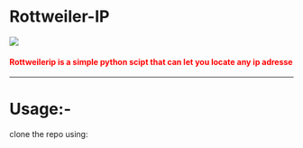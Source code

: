 # Rottweiler-IP
<img src="https://firebasestorage.googleapis.com/v0/b/covdata-9f9db.appspot.com/o/rotweiler.png?alt=media&token=d7d75fca-73af-476e-af09-43523143af6b" >

<h4 style="color:red"> Rottweilerip is a simple python scipt that can let you locate any ip adresse</h4>
<hr>
<h1>Usage:-</h1>
<p>clone the repo using: <code></code>

